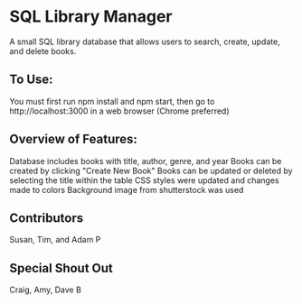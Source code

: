 # SQL Library Manager
A small SQL library database that allows users to search, create, update, and delete books.

## To Use:
You must first run npm install and npm start, then go to http://localhost:3000 in a web browser (Chrome preferred)

## Overview of Features:
Database includes books with title, author, genre, and year
Books can be created by clicking "Create New Book"
Books can be updated or deleted by selecting the title within the table
CSS styles were updated and changes made to colors
Background image from shutterstock was used

## Contributors
Susan, Tim, and Adam P

## Special Shout Out
Craig, Amy, Dave B